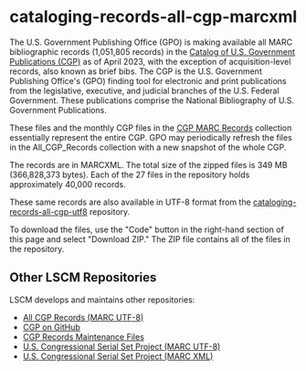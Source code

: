 # cataloging-records-all-cgp-marcxml

The U.S. Government Publishing Office (GPO) is making available all MARC bibliographic records (1,051,805 records) in the [Catalog of U.S. Government Publications (CGP)](https://catalog.gpo.gov) as of April 2023, with the exception of acquisition-level records, also known as brief bibs. The CGP is the U.S. Government Publishing Office's (GPO) finding tool for electronic and print publications from the legislative, executive, and judicial branches of the U.S. Federal Government. These publications comprise the National Bibliography of U.S. Government Publications.

These files and the monthly CGP files in the [CGP MARC Records](https://github.com/usgpo/cataloging-records/tree/master/CGP_MARC_Records) collection essentially represent the entire CGP. GPO may periodically refresh the files in the All_CGP_Records collection with a new snapshot of the whole CGP.

The records are in MARCXML. The total size of the zipped files is 349 MB (366,828,373 bytes). Each of the 27 files in the repository holds approximately 40,000 records.

These same records are also available in UTF-8 format from the [cataloging-records-all-cgp-utf8](https://github.com/usgpo/cataloging-records-all-cgp-utf8) repository.

To download the files, use the "Code" button in the right-hand section of this page and select "Download ZIP." The ZIP file contains all of the files in the repository.

## Other LSCM Repositories

LSCM develops and maintains other repositories:

- [All CGP Records (MARC UTF-8)](https://github.com/usgpo/cataloging-records-all-cgp-utf8)
- [CGP on GitHub](https://github.com/usgpo/cataloging-records)
- [CGP Records Maintenance Files](https://github.com/usgpo/cataloging-records-CGP-maintenance-files)
- [U.S. Congressional Serial Set Project (MARC UTF-8)](https://github.com/usgpo/cataloging-records-serial-set-utf8)
- [U.S. Congressional Serial Set Project (MARC XML)](https://github.com/usgpo/cataloging-records-serial-set-marcxml)
